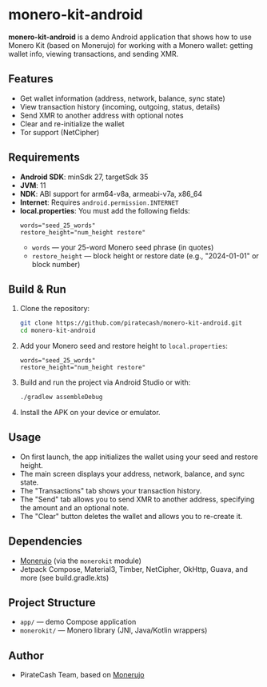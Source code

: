 # monero-kit-android

**monero-kit-android** is a demo Android application that shows how to use Monero Kit (based on Monerujo) for working with a Monero wallet: getting wallet info, viewing transactions, and sending XMR.

## Features

- Get wallet information (address, network, balance, sync state)
- View transaction history (incoming, outgoing, status, details)
- Send XMR to another address with optional notes
- Clear and re-initialize the wallet
- Tor support (NetCipher)

## Requirements

- **Android SDK**: minSdk 27, targetSdk 35
- **JVM**: 11
- **NDK**: ABI support for arm64-v8a, armeabi-v7a, x86_64
- **Internet**: Requires `android.permission.INTERNET`
- **local.properties**: You must add the following fields:
  ```
  words="seed_25_words"
  restore_height="num_height restore"
  ```
  - `words` — your 25-word Monero seed phrase (in quotes)
  - `restore_height` — block height or restore date (e.g., "2024-01-01" or block number)

## Build & Run

1. Clone the repository:
    ```sh
    git clone https://github.com/piratecash/monero-kit-android.git
    cd monero-kit-android
    ```

2. Add your Monero seed and restore height to `local.properties`:
    ```
    words="seed_25_words"
    restore_height="num_height restore"
    ```

3. Build and run the project via Android Studio or with:
    ```sh
    ./gradlew assembleDebug
    ```

4. Install the APK on your device or emulator.

## Usage

- On first launch, the app initializes the wallet using your seed and restore height.
- The main screen displays your address, network, balance, and sync state.
- The "Transactions" tab shows your transaction history.
- The "Send" tab allows you to send XMR to another address, specifying the amount and an optional note.
- The "Clear" button deletes the wallet and allows you to re-create it.

## Dependencies

- [Monerujo](https://github.com/m2049r/xmrwallet) (via the `monerokit` module)
- Jetpack Compose, Material3, Timber, NetCipher, OkHttp, Guava, and more (see build.gradle.kts)

## Project Structure

- `app/` — demo Compose application
- `monerokit/` — Monero library (JNI, Java/Kotlin wrappers)

## Author

- PirateCash Team, based on [Monerujo](https://github.com/m2049r/xmrwallet) 